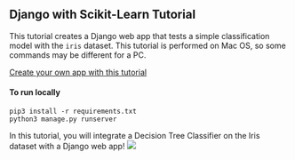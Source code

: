 
## Django with Scikit-Learn Tutorial
This tutorial creates a Django web app that tests a simple classification model with the `iris` dataset. This tutorial is performed on Mac OS, so some commands may be different for a PC.

[Create your own app with this tutorial](https://github.com/katiehouse/django-scikit-learn-tutorial/wiki)

#### To run locally
```
pip3 install -r requirements.txt
python3 manage.py runserver
```

In this tutorial, you will integrate a Decision Tree Classifier on the Iris dataset with a Django web app!
<img src="https://github.com/katiehouse/django-scikit-learn-tutorial/blob/master/tutorial_imgs/model-prediction-images.png">

